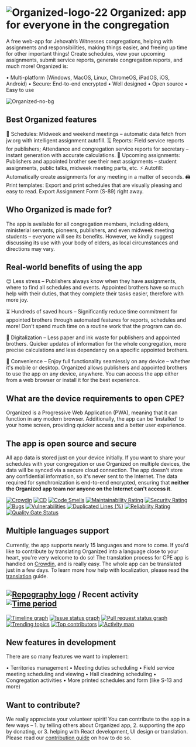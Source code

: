 # ![Organized-logo-22](https://github.com/ux-git/Organized-app/assets/80993061/4c3b5775-fadb-4252-a4bf-656cafb8286a) Organized: app for everyone in the congregation

A free web-app for Jehovah’s Witnesses congregations, helping with assignments and responsibilities, making things easier, and freeing up time for other important things! Create schedules, view your upcoming assignments, submit service reports,  generate congregation reports, and much more! Organized is:

• Multi-platform (Windows, MacOS, Linux, ChromeOS, iPadOS, iOS, Android)
• Secure: End-to-end encrypted
• Well designed
• Open source
• Easy to use


![Organized-no-bg](https://github.com/ux-git/Organized-app/assets/80993061/34623b1b-19e7-45ff-9291-2c567b90eb52)


## Best Organized features
📃 Schedules: Midweek and weekend meetings – automatic data fetch from jw.org with intelligent assignment autofill.
🗓️ Reports: Field service reports for publishers; Attendance and congregation service reports for secretary – instant generation with accurate calculations.
📅 Upcoming assignments: Publishers and appointed brother see their next assignments – student assignments, public talks, midweek meeting parts, etc.
⚡ Autofill: Automatically create assignments for any meeting in a matter of seconds. 
🖨️ Print templates: Export and print schedules that are visually pleasing and easy to read. Export Assignment Form (S-89) right away.


## Who Organized is made for?

The app is available for all congregation members, including elders, ministerial servants, pioneers, publishers, and even midweek meeting students – everyone will see its benefits. However, we kindly suggest discussing its use with your body of elders, as local circumstances and directions may vary.

## Real-world benefits of using the app

😌 Less stress – Publishers always know when they have assignments, where to find all schedules and events. Appointed brothers have so much help with their duties, that they complete their tasks easier, therefore with more joy.

⏳ Hundreds of saved hours – Significantly reduce time commitment for appointed brothers through automated features for reports, schedules and more! Don’t spend much time on a routine work that the program can do.

🌳 Digitalization – Less paper and ink waste for publishers and appointed brothers. Quicker updates of information for the whole congregation, more precise calculations and less dependancy on a specific appointed brothers.

📱️ Convenience – Enjoy full functionality seamlessly on any device – whether it's mobile or desktop. Organized allows publishers and appointed brothers to use the app on any device, anywhere. You can access the app either from a web browser or install it for the best experience.


## What are the device requirements to open CPE?

Organized is a Progressive Web Application (PWA), meaning that it can function in any modern browser. Additionally, the app can be 'installed' to your home screen, providing quicker access and a better user experience.

## The app is open source and secure
All app data is stored just on your device initially. If you want to share your schedules with your congregation or use Organized on multiple devices, the data will be synced via a secure cloud connection. The app doesn't store any confidential information, so it's never sent to the Internet. The data required for synchronization is end-to-end encrypted, ensuring that **neither the Organized app team nor anyone on the Internet can't access it**.

[![Crowdin](https://badges.crowdin.net/cpe-sws/localized.svg)](https://crowdin.com/project/cpe-sws)
[![CD](https://github.com/sws2apps/cpe-sws/actions/workflows/deploy.yml/badge.svg)](https://github.com/sws2apps/cpe-sws/actions/workflows/deploy.yml)
[![Code Smells](https://sonarcloud.io/api/project_badges/measure?project=sws2apps_cpe-sws&metric=code_smells)](https://sonarcloud.io/summary/new_code?id=sws2apps_cpe-sws)
[![Maintainability Rating](https://sonarcloud.io/api/project_badges/measure?project=sws2apps_cpe-sws&metric=sqale_rating)](https://sonarcloud.io/summary/new_code?id=sws2apps_cpe-sws)
[![Security Rating](https://sonarcloud.io/api/project_badges/measure?project=sws2apps_cpe-sws&metric=security_rating)](https://sonarcloud.io/summary/new_code?id=sws2apps_cpe-sws)
[![Bugs](https://sonarcloud.io/api/project_badges/measure?project=sws2apps_cpe-sws&metric=bugs)](https://sonarcloud.io/summary/new_code?id=sws2apps_cpe-sws)
[![Vulnerabilities](https://sonarcloud.io/api/project_badges/measure?project=sws2apps_cpe-sws&metric=vulnerabilities)](https://sonarcloud.io/summary/new_code?id=sws2apps_cpe-sws)
[![Duplicated Lines (%)](https://sonarcloud.io/api/project_badges/measure?project=sws2apps_cpe-sws&metric=duplicated_lines_density)](https://sonarcloud.io/summary/new_code?id=sws2apps_cpe-sws)
[![Reliability Rating](https://sonarcloud.io/api/project_badges/measure?project=sws2apps_cpe-sws&metric=reliability_rating)](https://sonarcloud.io/summary/new_code?id=sws2apps_cpe-sws)
[![Quality Gate Status](https://sonarcloud.io/api/project_badges/measure?project=sws2apps_cpe-sws&metric=alert_status)](https://sonarcloud.io/summary/new_code?id=sws2apps_cpe-sws)

## Multiple languages support

Currently, the app supports nearly 15 languages and more to come. If you'd like to contribute by translating Organized into a language close to your heart, you're very welcome to do so!
The translation process for CPE app is handled on [Crowdin](https://crowdin.com/project/cpe-sws), and is really easy. The whole app can be translated just in a few days. To learn more how help with localization, please read the [translation](./TRANSLATION.md) guide.

## [![Repography logo](https://images.repography.com/logo.svg)](https://repography.com) / Recent activity [![Time period](https://images.repography.com/34928945/sws2apps/cpe-sws/recent-activity/dJ8TLGrn5l9eWWbjSJj1aeKPxgfDBAHVIxaeEKUPNfM/-dQ2fTFbTrx2K3kcZ-43AF8lFcsGcaH8ZBhE_Noq0KY_badge.svg)](https://repography.com)
[![Timeline graph](https://images.repography.com/34928945/sws2apps/cpe-sws/recent-activity/dJ8TLGrn5l9eWWbjSJj1aeKPxgfDBAHVIxaeEKUPNfM/-dQ2fTFbTrx2K3kcZ-43AF8lFcsGcaH8ZBhE_Noq0KY_timeline.svg)](https://github.com/sws2apps/cpe-sws/commits)
[![Issue status graph](https://images.repography.com/34928945/sws2apps/cpe-sws/recent-activity/dJ8TLGrn5l9eWWbjSJj1aeKPxgfDBAHVIxaeEKUPNfM/-dQ2fTFbTrx2K3kcZ-43AF8lFcsGcaH8ZBhE_Noq0KY_issues.svg)](https://github.com/sws2apps/cpe-sws/issues)
[![Pull request status graph](https://images.repography.com/34928945/sws2apps/cpe-sws/recent-activity/dJ8TLGrn5l9eWWbjSJj1aeKPxgfDBAHVIxaeEKUPNfM/-dQ2fTFbTrx2K3kcZ-43AF8lFcsGcaH8ZBhE_Noq0KY_prs.svg)](https://github.com/sws2apps/cpe-sws/pulls)
[![Trending topics](https://images.repography.com/34928945/sws2apps/cpe-sws/recent-activity/dJ8TLGrn5l9eWWbjSJj1aeKPxgfDBAHVIxaeEKUPNfM/-dQ2fTFbTrx2K3kcZ-43AF8lFcsGcaH8ZBhE_Noq0KY_words.svg)](https://github.com/sws2apps/cpe-sws/commits)
[![Top contributors](https://images.repography.com/34928945/sws2apps/cpe-sws/recent-activity/dJ8TLGrn5l9eWWbjSJj1aeKPxgfDBAHVIxaeEKUPNfM/-dQ2fTFbTrx2K3kcZ-43AF8lFcsGcaH8ZBhE_Noq0KY_users.svg)](https://github.com/sws2apps/cpe-sws/graphs/contributors)
[![Activity map](https://images.repography.com/34928945/sws2apps/cpe-sws/recent-activity/dJ8TLGrn5l9eWWbjSJj1aeKPxgfDBAHVIxaeEKUPNfM/-dQ2fTFbTrx2K3kcZ-43AF8lFcsGcaH8ZBhE_Noq0KY_map.svg)](https://github.com/sws2apps/cpe-sws/commits)

## New features in development 
There are so many features we want to implement:

• Territories management 
• Meeting duties scheduling
• Field service meeting scheduling and viewing
• Hall cleadning scheduling
• Congregation activities
• More printed schedules and form (like S-13 and more)

## Want to contribute?

We really appreciate your volunteer spirit! You can contribute to the app in a few ways – 1. by telling others about Organized app, 2. supporting the app by donating, or 3. helping with React development, UI design or translation. Please read our [contribution guide](./CONTRIBUTING.md) on how to do so.
